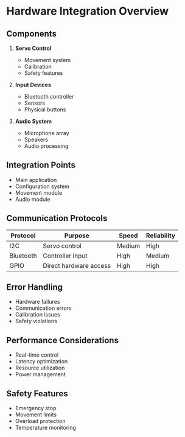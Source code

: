 # Hardware Integration Overview

## Components
1. **Servo Control**
   - Movement system
   - Calibration
   - Safety features

2. **Input Devices**
   - Bluetooth controller
   - Sensors
   - Physical buttons

3. **Audio System**
   - Microphone array
   - Speakers
   - Audio processing

## Integration Points
- Main application
- Configuration system
- Movement module
- Audio module

## Communication Protocols
| Protocol | Purpose | Speed | Reliability |
|----------|---------|-------|-------------|
| I2C | Servo control | Medium | High |
| Bluetooth | Controller input | High | Medium |
| GPIO | Direct hardware access | High | High |

## Error Handling
- Hardware failures
- Communication errors
- Calibration issues
- Safety violations

## Performance Considerations
- Real-time control
- Latency optimization
- Resource utilization
- Power management

## Safety Features
- Emergency stop
- Movement limits
- Overload protection
- Temperature monitoring